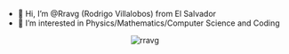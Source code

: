 - 👋 Hi, I’m @Rravg (Rodrigo Villalobos) from El Salvador
- 👀 I’m interested in Physics/Mathematics/Computer Science and Coding

<!---
Rravg/Rravg is a ✨ special ✨ repository because its `README.md` (this file) appears on your GitHub profile.
You can click the Preview link to take a look at your changes.
--->
<p align="center"><img src="https://github-profile-trophy.vercel.app/?username=rravg&theme=onedark" alt="rravg" /></a> </p>

